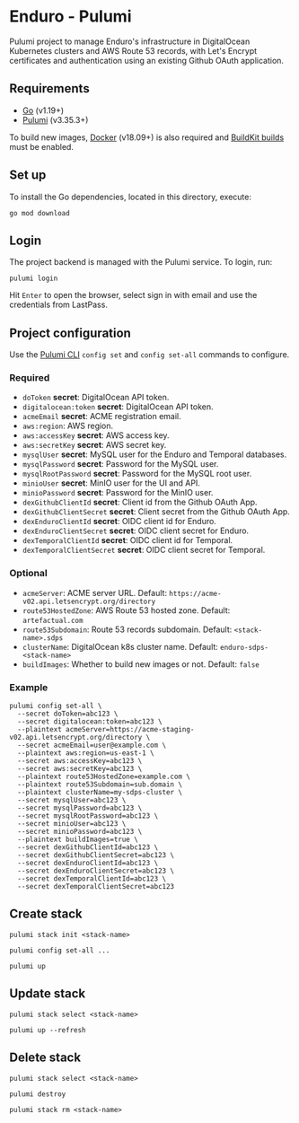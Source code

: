 # Enduro - Pulumi

Pulumi project to manage Enduro's infrastructure in DigitalOcean Kubernetes
clusters and AWS Route 53 records, with Let's Encrypt certificates and
authentication using an existing Github OAuth application.

## Requirements

- [Go] (v1.19+)
- [Pulumi] (v3.35.3+)

To build new images, [Docker] (v18.09+) is also required and [BuildKit builds]
must be enabled.

## Set up

To install the Go dependencies, located in this directory, execute:

```
go mod download
```

## Login

The project backend is managed with the Pulumi service. To login, run:

```
pulumi login
```

Hit `Enter` to open the browser, select sign in with email and use the
credentials from LastPass.

## Project configuration

Use the [Pulumi CLI] `config set` and `config set-all` commands to configure.

### Required

- `doToken` **secret**: DigitalOcean API token.
- `digitalocean:token` **secret**: DigitalOcean API token.
- `acmeEmail` **secret**: ACME registration email.
- `aws:region`: AWS region.
- `aws:accessKey` **secret**: AWS access key.
- `aws:secretKey` **secret**: AWS secret key.
- `mysqlUser` **secret**: MySQL user for the Enduro and Temporal databases.
- `mysqlPassword` **secret**: Password for the MySQL user.
- `mysqlRootPassword` **secret**: Password for the MySQL root user.
- `minioUser` **secret**: MinIO user for the UI and API.
- `minioPassword` **secret**: Password for the MinIO user.
- `dexGithubClientId` **secret**: Client id from the Github OAuth App.
- `dexGithubClientSecret` **secret**: Client secret from the Github OAuth App.
- `dexEnduroClientId` **secret**: OIDC client id for Enduro.
- `dexEnduroClientSecret` **secret**: OIDC client secret for Enduro.
- `dexTemporalClientId` **secret**: OIDC client id for Temporal.
- `dexTemporalClientSecret` **secret**: OIDC client secret for Temporal.

### Optional

- `acmeServer`: ACME server URL. Default: `https://acme-v02.api.letsencrypt.org/directory`
- `route53HostedZone`: AWS Route 53 hosted zone. Default: `artefactual.com`
- `route53Subdomain`: Route 53 records subdomain. Default: `<stack-name>.sdps`
- `clusterName`: DigitalOcean k8s cluster name. Default: `enduro-sdps-<stack-name>`
- `buildImages`: Whether to build new images or not. Default: `false`

### Example

```
pulumi config set-all \
  --secret doToken=abc123 \
  --secret digitalocean:token=abc123 \
  --plaintext acmeServer=https://acme-staging-v02.api.letsencrypt.org/directory \
  --secret acmeEmail=user@example.com \
  --plaintext aws:region=us-east-1 \
  --secret aws:accessKey=abc123 \
  --secret aws:secretKey=abc123 \
  --plaintext route53HostedZone=example.com \
  --plaintext route53Subdomain=sub.domain \
  --plaintext clusterName=my-sdps-cluster \
  --secret mysqlUser=abc123 \
  --secret mysqlPassword=abc123 \
  --secret mysqlRootPassword=abc123 \
  --secret minioUser=abc123 \
  --secret minioPassword=abc123 \
  --plaintext buildImages=true \
  --secret dexGithubClientId=abc123 \
  --secret dexGithubClientSecret=abc123 \
  --secret dexEnduroClientId=abc123 \
  --secret dexEnduroClientSecret=abc123 \
  --secret dexTemporalClientId=abc123 \
  --secret dexTemporalClientSecret=abc123
```

## Create stack

```
pulumi stack init <stack-name>

pulumi config set-all ...

pulumi up
```

## Update stack

```
pulumi stack select <stack-name>

pulumi up --refresh
```

## Delete stack

```
pulumi stack select <stack-name>

pulumi destroy

pulumi stack rm <stack-name>
```

[go]: https://go.dev/doc/install
[pulumi]: https://www.pulumi.com/docs/get-started/install/
[docker]: https://docs.docker.com/get-docker/
[buildkit builds]: https://docs.docker.com/develop/develop-images/build_enhancements/
[pulumi cli]: https://www.pulumi.com/docs/reference/cli/
